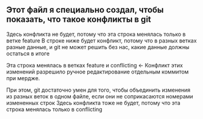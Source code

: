 ## Этот файл я специально создал, чтобы показать, что такое конфликты в git
Здесь конфликта не будет, потому что эта строка менялась только в ветке feature
В строке ниже будет конфликт, потому что в разных ветках разные данные, и git не может решить без нас, какие данные должны остаться в итоге

Эта строка менялась в ветках feature и conflicting <- Конфликт этих изменений разрешило ручное редактирование отдельным коммитом при мердже.

При этом, git достаточно умен для того, чтобы объединить изменения из разных веток в одном файле, если они не соприкасаются номерами измененных строк
Здесь конфликта тоже не будет, потому что эта строка менялась только в conflicting


